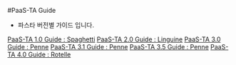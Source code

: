 #PaaS-TA Guide
- 파스타 버전별 가이드 입니다.

[PaaS-TA 1.0 Guide : Spaghetti](./Guide-1.0-Spaghetti-/README.md)
[PaaS-TA 2.0 Guide : Linguine](./Guide-2.0-Linguine-/README.md)
[PaaS-TA 3.0 Guide : Penne](./Guide-3.0-Penne-/README.md)
[PaaS-TA 3.1 Guide : Penne](./Guide-3.1-Penne-/README.md)
[PaaS-TA 3.5 Guide : Penne](./Guide-3.5-Penne-/README.md)
[PaaS-TA 4.0 Guide : Rotelle](./Guide-4.0-ROTELLE/README.md)

